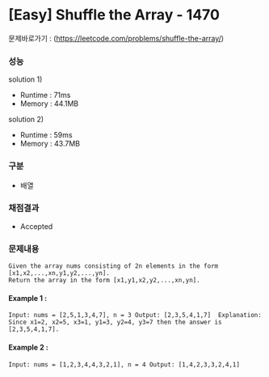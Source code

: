 # [Easy] Shuffle the Array - 1470

문제바로가기 : (https://leetcode.com/problems/shuffle-the-array/)

### 성능

solution 1)

- Runtime : 71ms
- Memory : 44.1MB

solution 2)

- Runtime : 59ms
- Memory : 43.7MB

### 구분

- 배열

### 채점결과

- Accepted

### 문제내용

    Given the array nums consisting of 2n elements in the form [x1,x2,...,xn,y1,y2,...,yn].
    Return the array in the form [x1,y1,x2,y2,...,xn,yn].

#### Example 1 :

`Input: nums = [2,5,1,3,4,7], n = 3
Output: [2,3,5,4,1,7] 
Explanation: Since x1=2, x2=5, x3=1, y1=3, y2=4, y3=7 then the answer is [2,3,5,4,1,7].`

#### Example 2 :

`Input: nums = [1,2,3,4,4,3,2,1], n = 4
Output: [1,4,2,3,3,2,4,1]`
